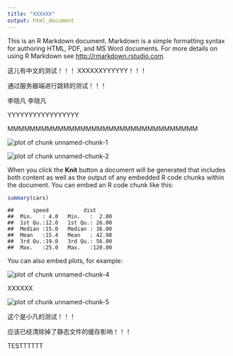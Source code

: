 ```yaml
---
title: "XXXXXX"
output: html_document
---
```





This is an R Markdown document. Markdown is a simple formatting syntax for authoring HTML, PDF, and MS Word documents. For more details on using R Markdown see <http://rmarkdown.rstudio.com>.

这儿有中文的测试！！！  XXXXXXYYYYYY！！！

通过服务器端进行跳转的测试！！！

李晓凡
李晓凡

YYYYYYYYYYYYYYYYY


MMMMMMMMMMMMMMMMMMMMMMMMMMMMMMMMMM

![plot of chunk unnamed-chunk-1](figure/unnamed-chunk-1-1.png)

![plot of chunk unnamed-chunk-2](figure/unnamed-chunk-2-1.png)

When you click the **Knit** button a document will be generated that includes both content as well as the output of any embedded R code chunks within the document. You can embed an R code chunk like this:


```r
summary(cars)
```

```
##      speed           dist       
##  Min.   : 4.0   Min.   :  2.00  
##  1st Qu.:12.0   1st Qu.: 26.00  
##  Median :15.0   Median : 36.00  
##  Mean   :15.4   Mean   : 42.98  
##  3rd Qu.:19.0   3rd Qu.: 56.00  
##  Max.   :25.0   Max.   :120.00
```

You can also embed plots, for example:

![plot of chunk unnamed-chunk-4](figure/unnamed-chunk-4-1.png)



XXXXXX


![plot of chunk unnamed-chunk-5](figure/unnamed-chunk-5-1.png)


这个是小凡的测试！！！

应该已经清除掉了静态文件的缓存影响！！！


TESTTTTTT
